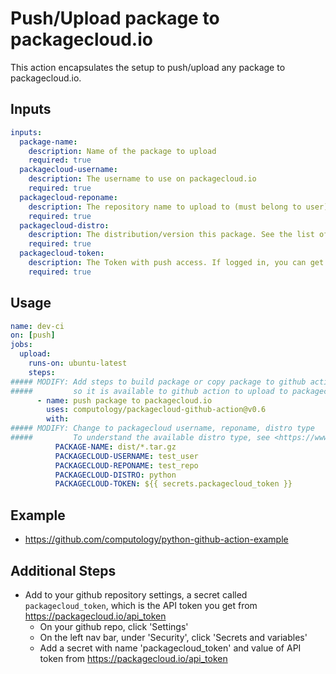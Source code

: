 # Push/Upload  package to packagecloud.io

This action encapsulates the setup to push/upload any package to packagecloud.io.


## Inputs
```yaml
inputs:
  package-name:
    description: Name of the package to upload
    required: true
  packagecloud-username:
    description: The username to use on packagecloud.io
    required: true
  packagecloud-reponame:
    description: The repository name to upload to (must belong to user)
    required: true
  packagecloud-distro:
    description: The distribution/version this package. See the list of distros and format [here](https://www.rubydoc.info/gems/package_cloud/#pushing-a-package)
    required: true
  packagecloud-token:
    description: The Token with push access. If logged in, you can get it [here](https://packagecloud.io/api_token)
    required: true
```

## Usage
```yaml
name: dev-ci
on: [push]
jobs:
  upload:
    runs-on: ubuntu-latest
    steps:
##### MODIFY: Add steps to build package or copy package to github action container
#####         so it is available to github action to upload to packagecloud
      - name: push package to packagecloud.io
        uses: computology/packagecloud-github-action@v0.6
        with:
##### MODIFY: Change to packagecloud username, reponame, distro type
#####         To understand the available distro type, see <https://www.rubydoc.info/gems/package_cloud/#pushing-a-package>
          PACKAGE-NAME: dist/*.tar.gz
          PACKAGECLOUD-USERNAME: test_user
          PACKAGECLOUD-REPONAME: test_repo
          PACKAGECLOUD-DISTRO: python
          PACKAGECLOUD-TOKEN: ${{ secrets.packagecloud_token }}
```

## Example

* https://github.com/computology/python-github-action-example

## Additional Steps

* Add to your github repository settings, a secret called `packagecloud_token`, which is
  the API token you get from <https://packagecloud.io/api_token>
  * On your github repo, click 'Settings'
  * On the left nav bar, under 'Security', click 'Secrets and variables'
  * Add a secret with name 'packagecloud_token' and value of API token from <https://packagecloud.io/api_token>



